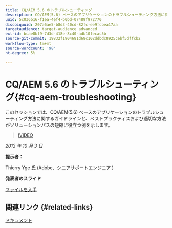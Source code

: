 ```yaml
---
title: CQ/AEM 5.6 のトラブルシューティング
description: CQ/AEM(5.6) ベースのアプリケーションのトラブルシューティング方法に関するガイドラインと、ベストプラクティスおよび適切な方法がソリューションパスの短縮に役立つ例を説明します。
uuid: 5c036b16-f1ea-4ef4-b0bd-07489f972770
discoiquuid: 207a6ae5-b8d3-40cd-82fc-ee9fcbea17aa
targetaudience: target-audience advanced
exl-id: bcae8bf9-7d3d-418e-8c40-adb10fecac5b
source-git-commit: 19832f1904681d68c102ddbdc8925cebf5dffcb2
workflow-type: tm+mt
source-wordcount: '98'
ht-degree: 5%

---
```


# CQ/AEM 5.6 のトラブルシューティング{#cq-aem-troubleshooting}

このセッションでは、CQ/AEM(5.6) ベースのアプリケーションのトラブルシューティング方法に関するガイドラインと、ベストプラクティスおよび適切な方法がソリューションパスの短縮に役立つ例を示します。

>[!VIDEO](https://video.tv.adobe.com/v/19571/?quality=9)

*2013 年 10 月 3 日*

**提示者：**

Thierry Yge 氏 (Adobe、シニアサポートエンジニア )

**発表者のスライド**

[ファイルを入手](assets/gems-cq-troubleshoot-ppt-2.pdf)

## 関連リンク {#related-links}

[ドキュメント](http://docs.adobe.com/docs/en/cq/current/howto/troubleshoot.html)
